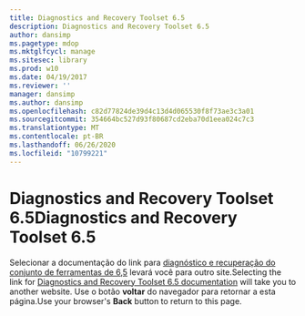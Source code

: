 ```yaml
---
title: Diagnostics and Recovery Toolset 6.5
description: Diagnostics and Recovery Toolset 6.5
author: dansimp
ms.pagetype: mdop
ms.mktglfcycl: manage
ms.sitesec: library
ms.prod: w10
ms.date: 04/19/2017
ms.reviewer: ''
manager: dansimp
ms.author: dansimp
ms.openlocfilehash: c82d77824de39d4c13d4d065530f8f73ae3c3a01
ms.sourcegitcommit: 354664bc527d93f80687cd2eba70d1eea024c7c3
ms.translationtype: MT
ms.contentlocale: pt-BR
ms.lasthandoff: 06/26/2020
ms.locfileid: "10799221"
---
```

# <span data-ttu-id="c791f-103">Diagnostics and Recovery Toolset 6.5</span><span class="sxs-lookup"><span data-stu-id="c791f-103">Diagnostics and Recovery Toolset 6.5</span></span>

<span data-ttu-id="c791f-104">Selecionar a documentação do link para [diagnóstico e recuperação do conjunto de ferramentas de 6,5](https://technet.microsoft.com/library/jj713388.aspx) levará você para outro site.</span><span class="sxs-lookup"><span data-stu-id="c791f-104">Selecting the link for [Diagnostics and Recovery Toolset 6.5 documentation](https://technet.microsoft.com/library/jj713388.aspx) will take you to another website.</span></span> <span data-ttu-id="c791f-105">Use o botão **voltar** do navegador para retornar a esta página.</span><span class="sxs-lookup"><span data-stu-id="c791f-105">Use your browser's **Back** button to return to this page.</span></span>   
